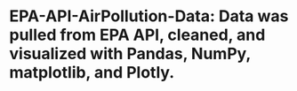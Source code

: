 # EPA-API-AirPollution-Data: Data was pulled from EPA API, cleaned, and visualized with Pandas, NumPy, matplotlib, and Plotly.
